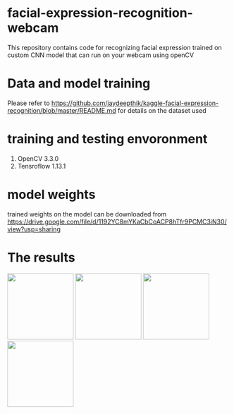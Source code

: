 # facial-expression-recognition-webcam
This repository contains code for recognizing facial expression trained on custom CNN model that can run on your webcam using openCV

# Data and model training
Please refer to https://github.com/jaydeepthik/kaggle-facial-expression-recognition/blob/master/README.md
for details on the dataset used

# training and testing envoronment
1. OpenCV 3.3.0
2. Tensroflow 1.13.1

# model weights
trained weights on the model can be downloaded from
https://drive.google.com/file/d/1192YC8mYKaCbCoACP8hTfr9PCMC3iN30/view?usp=sharing

# The results
<img src= "https://github.com/jaydeepthik/facial-expression-recognition-webcam/blob/master/happy_crp.png" width=150 padding=10px /> <img src= "https://github.com/jaydeepthik/facial-expression-recognition-webcam/blob/master/surprised_crp.png" width=150 padding=10px /> 
<img src= "https://github.com/jaydeepthik/facial-expression-recognition-webcam/blob/master/neutral_crp.png" width=150 padding=10px /> <img src= "https://github.com/jaydeepthik/facial-expression-recognition-webcam/blob/master/angry_crp.png" width=150 padding=10px />
